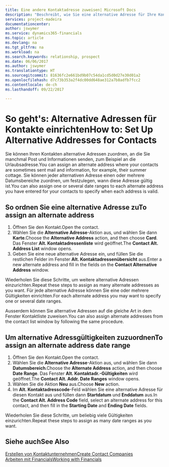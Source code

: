 ```yaml
---
title: Eine andere Kontaktadresse zuweisen| Microsoft Docs
description: "Beschreibt, wie Sie eine alternative Adresse für Ihre Kontakte zuweisen, an die Sie manchmal Informationen senden."
services: project-madeira
documentationcenter: 
author: jswymer
ms.service: dynamics365-financials
ms.topic: article
ms.devlang: na
ms.tgt_pltfrm: na
ms.workload: na
ms.search.keywords: relationship, prospect
ms.date: 06/06/2017
ms.author: jswymer
ms.translationtype: HT
ms.sourcegitcommit: 81636fc2e661bd9b07c54da1cd5d0d27e30d01a2
ms.openlocfilehash: d7c73b353a2f4dc00dd648ae312a7b8adfb7fcc2
ms.contentlocale: de-ch
ms.lasthandoff: 09/22/2017

---
```

# <a name="how-to-set-up-alternative-addresses-for-contacts"></a><span data-ttu-id="54fde-103">So geht's: Alternative Adressen für Kontakte einrichten</span><span class="sxs-lookup"><span data-stu-id="54fde-103">How to: Set Up Alternative Addresses for Contacts</span></span>
<span data-ttu-id="54fde-104">Sie können Ihren Kontakten alternative Adressen zuordnen, an die Sie manchmal Post und Informationen senden, zum Beispiel an die Urlaubsadresse.</span><span class="sxs-lookup"><span data-stu-id="54fde-104">You can assign an alternate address where your contacts are sometimes sent mail and information, for example, their summer cottage.</span></span> <span data-ttu-id="54fde-105">Sie können jeder alternativen Adresse einen oder mehrere Datumsbereiche zuordnen, um festzulegen, wann diese Adresse gültig ist.</span><span class="sxs-lookup"><span data-stu-id="54fde-105">You can also assign one or several date ranges to each alternate address you have entered for your contacts to specify when each address is valid.</span></span>

## <a name="to-assign-an-alternate-address"></a><span data-ttu-id="54fde-106">So ordnen Sie eine alternative Adresse zu</span><span class="sxs-lookup"><span data-stu-id="54fde-106">To assign an alternate address</span></span>
1. <span data-ttu-id="54fde-107">Öffnen Sie den Kontakt.</span><span class="sxs-lookup"><span data-stu-id="54fde-107">Open the contact.</span></span>
2. <span data-ttu-id="54fde-108">Wählen Sie die **Alternative Adresse**-Aktion aus, und wählen Sie dann **Karte**.</span><span class="sxs-lookup"><span data-stu-id="54fde-108">Choose the **Alternative Address** action, and then choose **Card**.</span></span> <span data-ttu-id="54fde-109">Das Fenster **Alt. Kontaktadressenliste** wird geöffnet.</span><span class="sxs-lookup"><span data-stu-id="54fde-109">The **Contact Alt. Address List** window opens.</span></span>
3. <span data-ttu-id="54fde-110">Geben Sie eine neue alternative Adresse ein, und füllen Sie die restlichen Felder im Fenster **Alt. Kontaktadressenübersicht** aus.</span><span class="sxs-lookup"><span data-stu-id="54fde-110">Enter a new alternate address and fill in the fields on the **Contact Alternative Address** window.</span></span>

<span data-ttu-id="54fde-111">Wiederholen Sie diese Schritte, um weitere alternative Adressen einzurichten.</span><span class="sxs-lookup"><span data-stu-id="54fde-111">Repeat these steps to assign as many alternate addresses as you want.</span></span> <span data-ttu-id="54fde-112">Für jede alternative Adresse können Sie eine oder mehrere Gültigkeiten einrichten.</span><span class="sxs-lookup"><span data-stu-id="54fde-112">For each alternate address you may want to specify one or several date ranges.</span></span>

<span data-ttu-id="54fde-113">Ausserdem können Sie alternative Adressen auf die gleiche Art in dem Fenster Kontaktliste zuweisen.</span><span class="sxs-lookup"><span data-stu-id="54fde-113">You can also assign alternate addresses from the contact list window by following the same procedure.</span></span>

## <a name="to-assign-an-alternate-address-date-range"></a><span data-ttu-id="54fde-114">Um alternative Adressgültigkeiten zuzuordnen</span><span class="sxs-lookup"><span data-stu-id="54fde-114">To assign an alternate address date range</span></span>
1. <span data-ttu-id="54fde-115">Öffnen Sie den Kontakt.</span><span class="sxs-lookup"><span data-stu-id="54fde-115">Open the contact.</span></span>
2. <span data-ttu-id="54fde-116">Wählen Sie die **Alternative Adresse**-Aktion aus, und wählen Sie dann **Datumsbereich**.</span><span class="sxs-lookup"><span data-stu-id="54fde-116">Choose the **Alternate Address** action, and then choose **Date Range**.</span></span> <span data-ttu-id="54fde-117">Das Fenster **Alt. Kontaktadr.-Gültigkeiten** wird geöffnet.</span><span class="sxs-lookup"><span data-stu-id="54fde-117">The **Contact Alt. Addr. Date Ranges** window opens.</span></span>
3. <span data-ttu-id="54fde-118">Wählen Sie die Aktion **Neu** aus.</span><span class="sxs-lookup"><span data-stu-id="54fde-118">Choose **New** action.</span></span>
4. <span data-ttu-id="54fde-119">Im **Alt. Kontaktadresscode**-Feld wählen Sie eine alternative Adresse für diesen Kontakt aus und füllen dann **Startdatum** und **Enddatum** aus.</span><span class="sxs-lookup"><span data-stu-id="54fde-119">In the **Contact Alt. Address Code** field, select an alternate address for this contact, and then fill in the **Starting Date** and **Ending Date** fields.</span></span>

<span data-ttu-id="54fde-120">Wiederholen Sie diese Schritte, um beliebig viele Gültigkeiten einzurichten.</span><span class="sxs-lookup"><span data-stu-id="54fde-120">Repeat these steps to assign as many date ranges as you want.</span></span>

## <a name="see-also"></a><span data-ttu-id="54fde-121">Siehe auch</span><span class="sxs-lookup"><span data-stu-id="54fde-121">See Also</span></span>
[<span data-ttu-id="54fde-122">Erstellen von Kontaktunternehmen</span><span class="sxs-lookup"><span data-stu-id="54fde-122">Create Contact Companies</span></span>](marketing-create-contact-companies.md)  
[<span data-ttu-id="54fde-123">Arbeiten mit Financials</span><span class="sxs-lookup"><span data-stu-id="54fde-123">Working with Financials</span></span>](ui-work-product.md)

